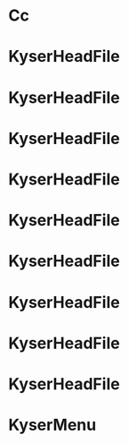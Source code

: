 # Cc
# KyserHeadFile
# KyserHeadFile
# KyserHeadFile
# KyserHeadFile
# KyserHeadFile
# KyserHeadFile
# KyserHeadFile
# KyserHeadFile
# KyserHeadFile
# KyserMenu

